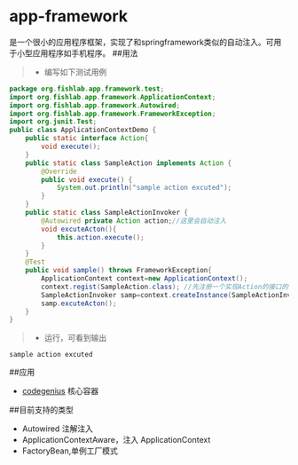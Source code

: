 app-framework
=
是一个很小的应用程序框架，实现了和springframework类似的自动注入。可用于小型应用程序如手机程序。
##用法
>* 编写如下测试用例
```java
package org.fishlab.app.framework.test;
import org.fishlab.app.framework.ApplicationContext;
import org.fishlab.app.framework.Autowired;
import org.fishlab.app.framework.FrameworkException;
import org.junit.Test;
public class ApplicationContextDemo {
	public static interface Action{ 
		void execute();
	}
	public static class SampleAction implements Action {
		@Override
		public void execute() {
			System.out.println("sample action excuted");
		}
	}
	public static class SampleActionInvoker {
		@Autowired private Action action;//这里会自动注入
		void excuteActon(){
			this.action.execute();
		}
	}
	@Test
	public void sample() throws FrameworkException{
		ApplicationContext context=new ApplicationContext();
		context.regist(SampleAction.class); //先注册一个实现Action的接口的类
		SampleActionInvoker samp=context.createInstance(SampleActionInvoker.class);//使用ApplicationContext创建实例
		samp.excuteActon();
	}
}

```
>* 运行，可看到输出
```console
sample action excuted
```


##应用
* [codegenius](https://github.com/fishlab/codegenius) 核心容器

##目前支持的类型
* Autowired 注解注入
* ApplicationContextAware，注入 ApplicationContext
* FactoryBean<T>,单例工厂模式

